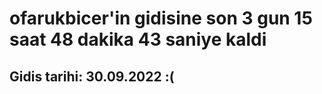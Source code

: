 # ofarukbicer'in gidisine son 3 gun 15 saat 48 dakika 43 saniye kaldi

## Gidis tarihi: 30.09.2022 :(